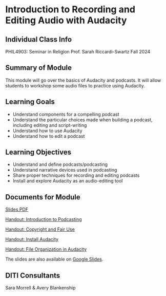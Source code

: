<h1>Introduction to Recording and Editing Audio with Audacity</h1>


<h2>Individual Class Info</h2>

PHIL4903: Seminar in Religion
Prof. Sarah Riccardi-Swartz
Fall 2024

<h2>Summary of Module</h2>

This module will go over the basics of Audacity and podcasts. It will allow students to workshop some audio files to practice using Audacity.

<h2>Learning Goals</h2>

* Understand components for a compelling podcast
* Understand the particular choices made when building a podcast, including editing and script-writing
* Understand how to use Audacity
* Understand how to edit a podcast

<h2>Learning Objectives</h2>

* Understand and define podcasts/podcasting
* Understand narrative devices used in podcasting
* Share proper techniques for recording and editing podcasts
* Install and explore Audacity as an audio-editing tool

<h2>Documents for Module</h2>

[Slides PDF](https://github.com/NULabNortheastern/digitalassignmentshowcase/blob/1d414eee3ea6bbc545a951ba9426c71b15cb499f/audio-editing_podcasting/fa24-riccardi-swartz-phil4903-audacity/FA24-Audacity-Riccardi-Swartz-Slides.pdf)

[Handout: Introduction to Podcasting](https://github.com/NULabNortheastern/digitalassignmentshowcase/blob/master/handouts/audio-editing_podcasting/Handout-Audacity.pdf)

[Handout: Copyright and Fair Use](https://github.com/NULabNortheastern/digitalassignmentshowcase/blob/1d414eee3ea6bbc545a951ba9426c71b15cb499f/handouts/general/Copyright-Fair-Use.pdf)

[Handout: Install Audacity](https://docs.google.com/document/d/1XGYg8iVtywRglmx7zDRwjmdEKvTLqc-rL6VSQdEzcb8/edit?usp=sharing)

[Handout: File Organization in Audacity](https://github.com/NULabNortheastern/digitalassignmentshowcase/blob/1d414eee3ea6bbc545a951ba9426c71b15cb499f/handouts/audio-editing_podcasting/Handout-Audacity_Storage.pdf)

The slides are also available on [Google Slides](https://docs.google.com/presentation/d/1INpVrG7-5b99wLI7ak1dSIhHR1CUcKS1FDBIxSmEqcg/edit?usp=sharing). 

<h2>DITI Consultants</h2>

Sara Morrell & Avery Blankenship
